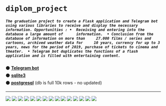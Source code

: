 # `diplom_project`

##### `The graduation project to create a Flask application and Telegram bot  using various libraries to receive and display the necessary information. Opportunities : •  Receiving and entering into the database a large amount of      information.  • Conclusion from the database of information on more than     27.000 films / series and cartoons, archived weather data for     10 years, currency for up to 3 years, news for the period of 2019, purchase of tickets to cinema and theater.  • Telegram bot duplicates the functions of a flash application and is filled with entertaining content.`

⚫ <a href="https://t.me/zhenya_diplom_bot/">**Telegram bot**</a><br/>
⚫ <a href="https://zhenyapaitash.herokuapp.com/">**sqlite3**</a><br/>
⚫ <a href="https://zhenyadiplom.herokuapp.com/">**postgresql**</a> (db is full 10k rows - no updated)<br/>

<hr>

![](https://i.imgur.com/GLj0x8F.png)
![](https://i.imgur.com/uRn4b7P.png)
![](https://i.imgur.com/70jnNel.png)
![](https://i.imgur.com/PuljK2p.png)
![](https://i.imgur.com/OQ3AsLn.png)
![](https://i.imgur.com/hFW4arI.png)
![](https://i.imgur.com/0HDVvoG.png)
![](https://i.imgur.com/mUw9gpY.png)
![](https://i.imgur.com/JrJMwZB.png)
![](https://i.imgur.com/XcTZMMv.png)
![](https://i.imgur.com/wlV3KJ9.png)
![](https://i.imgur.com/2J2aU3i.png)
![](https://i.imgur.com/o3NFTWa.png)
![](https://i.imgur.com/Fqh0OE5.png)
![](https://i.imgur.com/OrREi0t.png)
